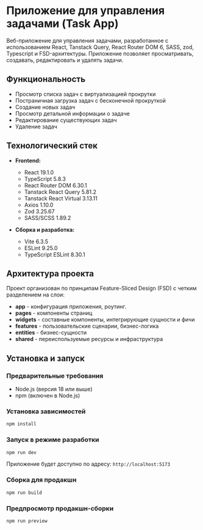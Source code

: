 # Приложение для управления задачами (Task App)

Веб-приложение для управления задачами, разработанное с использованием React, Tanstack Query, React Router DOM 6, SASS, zod, Typescript и FSD-архитектуры.
Приложение позволяет просматривать, создавать, редактировать и удалять задачи.

## Функциональность

- Просмотр списка задач с виртуализацией прокрутки
- Постраничная загрузка задач с бесконечной прокруткой
- Создание новых задач
- Просмотр детальной информации о задаче
- Редактирование существующих задач
- Удаление задач


## Технологический стек

- **Frontend:**
  - React 19.1.0
  - TypeScript 5.8.3
  - React Router DOM 6.30.1
  - Tanstack React Query 5.81.2
  - Tanstack React Virtual 3.13.11
  - Axios 1.10.0
  - Zod 3.25.67
  - SASS/SCSS 1.89.2

- **Сборка и разработка:**
  - Vite 6.3.5
  - ESLint 9.25.0
  - TypeScript ESLint 8.30.1

## Архитектура проекта

Проект организован по принципам Feature-Sliced Design (FSD) с четким разделением на слои:

- **app** - конфигурация приложения, роутинг.
- **pages** - компоненты страниц
- **widgets** - составные компоненты, интегрирующие сущности и фичи
- **features** - пользовательские сценарии, бизнес-логика
- **entities** - бизнес-сущности
- **shared** - переиспользуемые ресурсы и инфраструктура

## Установка и запуск

### Предварительные требования

- Node.js (версия 18 или выше)
- npm (включен в Node.js)

### Установка зависимостей

```bash
npm install
```

### Запуск в режиме разработки

```bash
npm run dev
```
Приложение будет доступно по адресу: `http://localhost:5173`

### Сборка для продакшн

```bash
npm run build
```

### Предпросмотр продакшн-сборки

```bash
npm run preview
```


